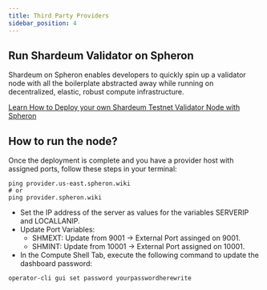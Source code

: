 ```yaml
---
title: Third Party Providers
sidebar_position: 4
---
```


## Run Shardeum Validator on Spheron

Shardeum on Spheron enables developers to quickly spin up a validator node with all the boilerplate abstracted away while running on decentralized, elastic, robust compute infrastructure.

[Learn How to Deploy your own Shardeum Testnet Validator Node with Spheron](https://docs.spheron.network/marketplace-guide/shardeum/)

## How to run the node?

Once the deployment is complete and you have a provider host with assigned ports, follow these steps in your terminal:

```shell
ping provider.us-east.spheron.wiki
# or
ping provider.spheron.wiki
```

- Set the IP address of the server as values for the variables SERVERIP and LOCALLANIP.
- Update Port Variables:
    - SHMEXT: Update from 9001 -> External Port assinged on 9001.
    - SHMINT: Update from 10001 -> External Port assigned on 10001.
- In the Compute Shell Tab, execute the following command to update the dashboard password:

```shell
operator-cli gui set password yourpasswordherewrite
```